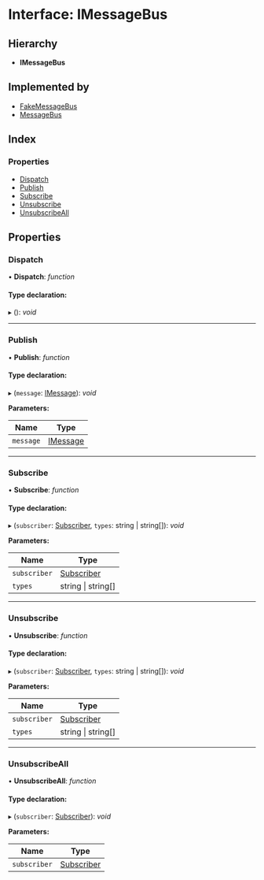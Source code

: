 
# Interface: IMessageBus

## Hierarchy

* **IMessageBus**

## Implemented by

* [FakeMessageBus](../classes/fakemessagebus.md)
* [MessageBus](../classes/messagebus.md)

## Index

### Properties

* [Dispatch](imessagebus.md#dispatch)
* [Publish](imessagebus.md#publish)
* [Subscribe](imessagebus.md#subscribe)
* [Unsubscribe](imessagebus.md#unsubscribe)
* [UnsubscribeAll](imessagebus.md#unsubscribeall)

## Properties

###  Dispatch

• **Dispatch**: *function*

#### Type declaration:

▸ (): *void*

___

###  Publish

• **Publish**: *function*

#### Type declaration:

▸ (`message`: [IMessage](imessage.md)): *void*

**Parameters:**

Name | Type |
------ | ------ |
`message` | [IMessage](imessage.md) |

___

###  Subscribe

• **Subscribe**: *function*

#### Type declaration:

▸ (`subscriber`: [Subscriber](../classes/subscriber.md), `types`: string | string[]): *void*

**Parameters:**

Name | Type |
------ | ------ |
`subscriber` | [Subscriber](../classes/subscriber.md) |
`types` | string &#124; string[] |

___

###  Unsubscribe

• **Unsubscribe**: *function*

#### Type declaration:

▸ (`subscriber`: [Subscriber](../classes/subscriber.md), `types`: string | string[]): *void*

**Parameters:**

Name | Type |
------ | ------ |
`subscriber` | [Subscriber](../classes/subscriber.md) |
`types` | string &#124; string[] |

___

###  UnsubscribeAll

• **UnsubscribeAll**: *function*

#### Type declaration:

▸ (`subscriber`: [Subscriber](../classes/subscriber.md)): *void*

**Parameters:**

Name | Type |
------ | ------ |
`subscriber` | [Subscriber](../classes/subscriber.md) |
